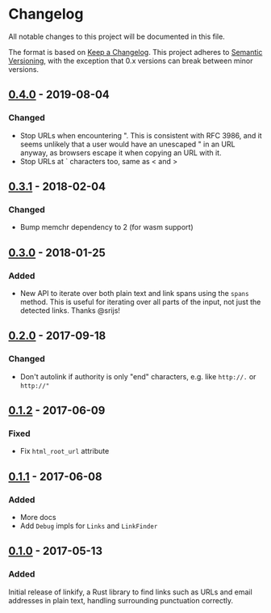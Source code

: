 # Changelog

All notable changes to this project will be documented in this file.

The format is based on [Keep a Changelog](http://keepachangelog.com/en/1.0.0/).
This project adheres to [Semantic Versioning](http://semver.org/spec/v2.0.0.html),
with the exception that 0.x versions can break between minor versions.

## [0.4.0] - 2019-08-04
### Changed
- Stop URLs when encountering ". This is consistent with RFC 3986, and
  it seems unlikely that a user would have an unescaped " in an URL
  anyway, as browsers escape it when copying an URL with it.
- Stop URLs at \` characters too, same as < and >

## [0.3.1] - 2018-02-04
### Changed
- Bump memchr dependency to 2 (for wasm support)

## [0.3.0] - 2018-01-25
### Added
- New API to iterate over both plain text and link spans using the
  `spans` method. This is useful for iterating over all parts of the
  input, not just the detected links. Thanks @srijs!

## [0.2.0] - 2017-09-18
### Changed
- Don't autolink if authority is only "end" characters, e.g. like
  `http://.` or `http://"`

## [0.1.2] - 2017-06-09
### Fixed
- Fix `html_root_url` attribute

## [0.1.1] - 2017-06-08
### Added
- More docs
- Add `Debug` impls for `Links` and `LinkFinder`

## [0.1.0] - 2017-05-13
### Added
Initial release of linkify, a Rust library to find links such as URLs and email
addresses in plain text, handling surrounding punctuation correctly.


[0.4.0]: https://github.com/robinst/linkify/compare/0.3.1...0.4.0
[0.3.1]: https://github.com/robinst/linkify/compare/0.3.0...0.3.1
[0.3.0]: https://github.com/robinst/linkify/compare/0.2.0...0.3.0
[0.2.0]: https://github.com/robinst/linkify/compare/0.1.2...0.2.0
[0.1.2]: https://github.com/robinst/linkify/compare/0.1.1...0.1.2
[0.1.1]: https://github.com/robinst/linkify/compare/0.1.0...0.1.1
[0.1.0]: https://github.com/robinst/linkify/commits/0.1.0
